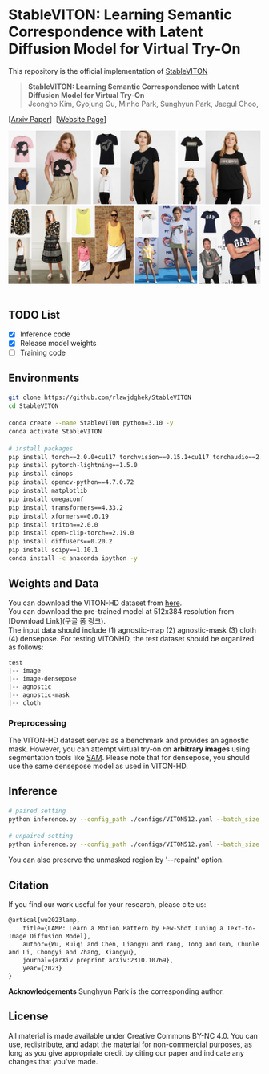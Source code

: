 # StableVITON: Learning Semantic Correspondence with Latent Diffusion Model for Virtual Try-On
This repository is the official implementation of [StableVITON]()

> **StableVITON: Learning Semantic Correspondence with Latent Diffusion Model for Virtual Try-On**<br>
> Jeongho Kim, Gyojung Gu, Minho Park, Sunghyun Park, Jaegul Choo,

[[Arxiv Paper]()]&nbsp;
[[Website Page](https://rlawjdghek.github.io/StableVITON/)]&nbsp;

![teaser](assets/teaser.png)&nbsp;

## TODO List
- [x] Inference code
- [x] Release model weights
- [ ] Training code

## Environments
```bash
git clone https://github.com/rlawjdghek/StableVITON
cd StableVITON

conda create --name StableVITON python=3.10 -y
conda activate StableVITON

# install packages
pip install torch==2.0.0+cu117 torchvision==0.15.1+cu117 torchaudio==2.0.1 --index-url https://download.pytorch.org/whl/cu117
pip install pytorch-lightning==1.5.0
pip install einops
pip install opencv-python==4.7.0.72
pip install matplotlib
pip install omegaconf
pip install transformers==4.33.2
pip install xformers==0.0.19
pip install triton==2.0.0
pip install open-clip-torch==2.19.0
pip install diffusers==0.20.2
pip install scipy==1.10.1
conda install -c anaconda ipython -y
```

## Weights and Data
You can download the VITON-HD dataset from [here](https://github.com/shadow2496/VITON-HD).<br>
You can download the pre-trained model at 512x384 resolution from [Download Link](구글 폼 링크). <br>
The input data should include (1) agnostic-map (2) agnostic-mask (3) cloth (4) densepose. For testing VITONHD, the test dataset should be organized as follows:

```
test
|-- image
|-- image-densepose
|-- agnostic
|-- agnostic-mask
|-- cloth
```

### Preprocessing
The VITON-HD dataset serves as a benchmark and provides an agnostic mask. However, you can attempt virtual try-on on **arbitrary images** using segmentation tools like [SAM](https://github.com/facebookresearch/segment-anything). Please note that for densepose, you should use the same densepose model as used in VITON-HD.

## Inference
```bash
# paired setting
python inference.py --config_path ./configs/VITON512.yaml --batch_size 4 --model_load_path <model weight path> --save_dir <save directory>

# unpaired setting
python inference.py --config_path ./configs/VITON512.yaml --batch_size 4 --model_load_path <model weight path> --unpair --save_dir <save directory>
```

You can also preserve the unmasked region by '--repaint' option. 


## Citation
If you find our work useful for your research, please cite us:
```
@artical{wu2023lamp,
    title={LAMP: Learn a Motion Pattern by Few-Shot Tuning a Text-to-Image Diffusion Model},
    author={Wu, Ruiqi and Chen, Liangyu and Yang, Tong and Guo, Chunle and Li, Chongyi and Zhang, Xiangyu},
    journal={arXiv preprint arXiv:2310.10769},
    year={2023}
}
```

**Acknowledgements** Sunghyun Park is the corresponding author.

## License
All material is made available under Creative Commons BY-NC 4.0. You can use, redistribute, and adapt the material for non-commercial purposes, as long as you give appropriate credit by citing our paper and indicate any changes that you've made.